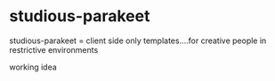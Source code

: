 # studious-parakeet

studious-parakeet = client side only templates....for creative people in restrictive environments

working idea
